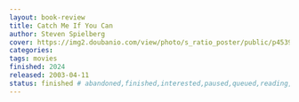 ```yaml
---
layout: book-review
title: Catch Me If You Can
author: Steven Spielberg
cover: https://img2.doubanio.com/view/photo/s_ratio_poster/public/p453924541.webp
categories:
tags: movies
finished: 2024
released: 2003-04-11
status: finished # abandoned,finished,interested,paused,queued,reading,reread
---
```

